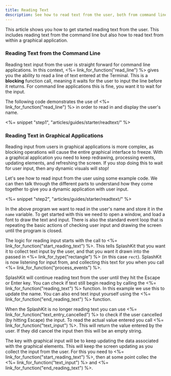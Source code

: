 ```yaml
---
title: Reading Text
description: See how to read text from the user, both from command line and graphical applications.
---
```


This article shows you how to get started reading text from the user. This includes reading text from the command line but also how to read text from within a graphical application.

### Reading Text from the Command Line

Reading text input from the user is straight forward for command line applications. In this context, <%= link_for_function("read_line") %> gives you the ability to read a line of text entered at the Terminal. This is a **blocking** function call, meaning it waits for the user to input the line before it returns. For command line applications this is fine, you want it to wait for the input.

The following code demonstrates the use of <%= link_for_function("read_line") %> in order to read in and display the user's name.

<%= snippet "step1", "articles/guides/starter/readtext/" %>

### Reading Text in Graphical Applications

Reading input from users in graphical applications is more complex, as blocking operations will cause the entire graphical interface to freeze. With a graphical application you need to keep redrawing, processing events, updating elements, and refreshing the screen. If you stop doing this to wait for user input, then any dynamic visuals will stop!

Let's see how to read input from the user using some example code. We can then talk through the different parts to understand how they come together to give you a dynamic application with user input.

<%= snippet "step2", "articles/guides/starter/readtext/" %>

In the above program we want to read in the user's name and store it in the `name` variable. To get started with this we need to open a window, and load a font to draw the text and input. There is also the standard event loop that is repeating the basic actions of checking user input and drawing the screen until the program is closed.

The logic for reading input starts with the call to <%= link_for_function("start_reading_text") %>. This tells SplashKit that you want it to collect text input by the user, and that you want it drawn into the passed in <%= link_for_type("rectangle") %> (in this case `rect`). SplashKit is now listening for input from, and collecting this text for you when you call <%= link_for_function("process_events") %>. 

SplashKit will continue reading text from the user until they hit the Escape or Enter key. You can check if text still begin reading by calling the <%= link_for_function("reading_text") %> function. In this example we use this to update the name. You can also end text input yourself using the <%= link_for_function("end_reading_text") %> function.

When the SplashKit is no longer reading text you can use <%= link_for_function("text_entry_cancelled") %> to check if the user cancelled (by hitting Escape) the input. To read the actual value entered you call <%= link_for_function("text_input") %>. This will return the value entered by the user. If they did cancel the input then this will be an empty string.

The key with graphical input will be to keep updating the data associated with the graphical elements. This will keep the screen updating as you collect the input from the user. For this you need to <%= link_for_function("start_reading_text") %>, then at some point collec the <%= link_for_function("text_input") %> and <%= link_for_function("end_reading_text") %>.